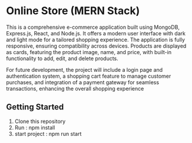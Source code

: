 # Online Store (MERN Stack)

This is a comprehensive e-commerce application built using MongoDB, Express.js, React, and Node.js. It offers a modern user interface with dark and light mode for a tailored shopping experience. The application is fully responsive, ensuring compatibility across devices. Products are displayed as cards, featuring the product image, name, and price, with built-in functionality to add, edit, and delete products.

For future development, the project will include a login page and authentication system, a shopping cart feature to manage customer purchases, and integration of a payment gateway for seamless transactions, enhancing the overall shopping experience

## Getting Started
1. Clone this repository
2. Run : npm install
3. start project : npm run start


